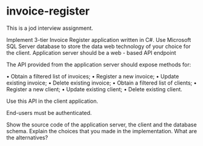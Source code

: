 # invoice-register
This is a jod interview assignment.

Implement 3-tier Invoice Register application written in C#. Use Microsoft SQL Server database to store the data web technology of your choice for the client. Application server should be а web - based API endpoint

The API provided from the application server should expose methods for:

•	Obtain a filtered list of invoices;
•	Register a new invoice;
•	Update existing invoice;
•	Delete existing invoice;
•	Obtain a filtered list of clients;
•	Register a new client;
•	Update existing client;
•	Delete existing client.

Use this API in the client application.

End-users must be authenticated.

Show the source code of the application server, the client and the database schema. Explain the choices that you made in the implementation. What are the alternatives?
